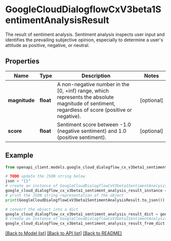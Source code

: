# GoogleCloudDialogflowCxV3beta1SentimentAnalysisResult

The result of sentiment analysis. Sentiment analysis inspects user input and identifies the prevailing subjective opinion, especially to determine a user's attitude as positive, negative, or neutral.

## Properties

Name | Type | Description | Notes
------------ | ------------- | ------------- | -------------
**magnitude** | **float** | A non-negative number in the [0, +inf) range, which represents the absolute magnitude of sentiment, regardless of score (positive or negative). | [optional] 
**score** | **float** | Sentiment score between -1.0 (negative sentiment) and 1.0 (positive sentiment). | [optional] 

## Example

```python
from openapi_client.models.google_cloud_dialogflow_cx_v3beta1_sentiment_analysis_result import GoogleCloudDialogflowCxV3beta1SentimentAnalysisResult

# TODO update the JSON string below
json = "{}"
# create an instance of GoogleCloudDialogflowCxV3beta1SentimentAnalysisResult from a JSON string
google_cloud_dialogflow_cx_v3beta1_sentiment_analysis_result_instance = GoogleCloudDialogflowCxV3beta1SentimentAnalysisResult.from_json(json)
# print the JSON string representation of the object
print(GoogleCloudDialogflowCxV3beta1SentimentAnalysisResult.to_json())

# convert the object into a dict
google_cloud_dialogflow_cx_v3beta1_sentiment_analysis_result_dict = google_cloud_dialogflow_cx_v3beta1_sentiment_analysis_result_instance.to_dict()
# create an instance of GoogleCloudDialogflowCxV3beta1SentimentAnalysisResult from a dict
google_cloud_dialogflow_cx_v3beta1_sentiment_analysis_result_from_dict = GoogleCloudDialogflowCxV3beta1SentimentAnalysisResult.from_dict(google_cloud_dialogflow_cx_v3beta1_sentiment_analysis_result_dict)
```
[[Back to Model list]](../README.md#documentation-for-models) [[Back to API list]](../README.md#documentation-for-api-endpoints) [[Back to README]](../README.md)


